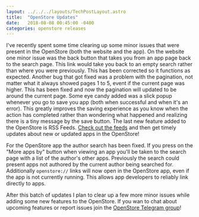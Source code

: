 ```yaml
---
layout: ../../../layouts/TechPostLayout.astro
title:  "OpenStore Updates"
date:   2018-08-08 00:45:00 -0400
categories: openstore releases
---
```


I've recently spent some time clearing up some minor issues that were present in
the OpenStore (both the website and the app). On the website one minor issue was
the back button that takes you from an app page back to the search page. This
link would take you back to an empty search rather than where you were
previously. This has been corrected so it functions as expected. Another bug
that got fixed was a problem with the pagination, not matter what it always
showed pages 1 to 5, event if the current page was higher. This has been fixed
and now the pagination will updated to be around the current page. Some eye candy
added was a slick popup whenever you go to save you app (both when successful
and when it's an error). This greatly improves the saving experience as you know
when the action has completed rather than wondering what happened and realizing
there is a tiny message by the save button. The last new feature added to the
OpenStore is RSS Feeds. [Check out the feeds](https://open-store.io/feeds) and
then get timely updates about new or updated apps in the OpenStore!

For the OpenStore app the author search has been fixed. If you press on the
"More apps by" button when viewing an app you'll be taken to the search page
with a list of the author's other apps. Previously the search could present apps
not authored by the current author being searched for. Additionally
`openstore://` links will now open in the OpenStore app, even if the app is not
currently running. This allows app developers to reliably link directly to apps.

After this batch of updates I plan to clear up a few more minor issues while
adding some new features to the OpenStore. If you wan to chat about upcoming
features or report issues join the
[OpenStore Telegram group](https://open-store.io/telegram)!

